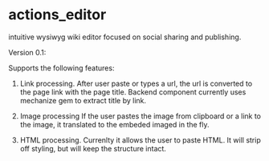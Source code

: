 actions_editor
==============

intuitive wysiwyg wiki editor focused on social sharing and publishing.

Version 0.1:

Supports the following features:

1. Link processing.
After user paste or types a url, the url is converted to the page link with the page title.
Backend component currently uses mechanize gem to extract title by link.

2. Image processing
If the user pastes the image from clipboard or a link to the image, it translated to the embeded imaged in the fly.

3. HTML processing.
Currenlty it allows the user to paste HTML. It will strip off styling, but will keep the structure intact.